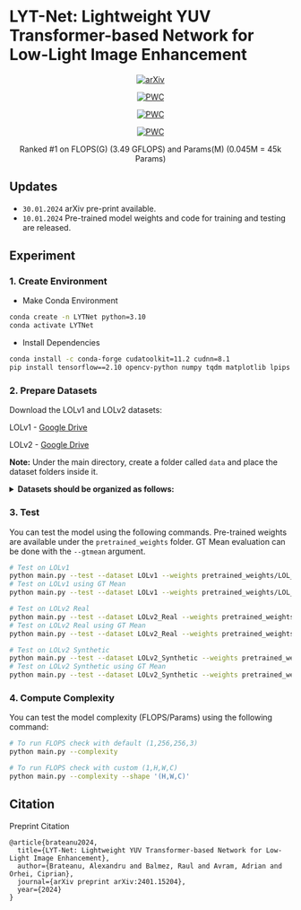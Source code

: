 # LYT-Net: Lightweight YUV Transformer-based Network for Low-Light Image Enhancement

<div align="center">
  
[![arXiv](https://img.shields.io/badge/arxiv-paper-179bd3)](https://arxiv.org/abs/2401.15204)
	
[![PWC](https://img.shields.io/endpoint.svg?url=https://paperswithcode.com/badge/lyt-net-lightweight-yuv-transformer-based/low-light-image-enhancement-on-lol)](https://paperswithcode.com/sota/low-light-image-enhancement-on-lol?p=lyt-net-lightweight-yuv-transformer-based)
	
[![PWC](https://img.shields.io/endpoint.svg?url=https://paperswithcode.com/badge/lyt-net-lightweight-yuv-transformer-based/low-light-image-enhancement-on-lolv2)](https://paperswithcode.com/sota/low-light-image-enhancement-on-lolv2?p=lyt-net-lightweight-yuv-transformer-based)

[![PWC](https://img.shields.io/endpoint.svg?url=https://paperswithcode.com/badge/lyt-net-lightweight-yuv-transformer-based/low-light-image-enhancement-on-lolv2-1)](https://paperswithcode.com/sota/low-light-image-enhancement-on-lolv2-1?p=lyt-net-lightweight-yuv-transformer-based)

Ranked #1 on FLOPS(G) (3.49 GFLOPS) and Params(M) (0.045M = 45k Params)
</div>

## Updates
<!-- - `12.01.2024`: text update -->
- `30.01.2024` arXiv pre-print available.
- `10.01.2024` Pre-trained model weights and code for training and testing are released.

## Experiment

### 1. Create Environment
- Make Conda Environment
```bash
conda create -n LYTNet python=3.10
conda activate LYTNet
```
- Install Dependencies
```bash
conda install -c conda-forge cudatoolkit=11.2 cudnn=8.1
pip install tensorflow==2.10 opencv-python numpy tqdm matplotlib lpips
```

### 2. Prepare Datasets
Download the LOLv1 and LOLv2 datasets:

LOLv1 - [Google Drive](https://drive.google.com/file/d/1vhJg75hIpYvsmryyaxdygAWeHuiY_HWu/view?usp=sharing)

LOLv2 - [Google Drive](https://drive.google.com/file/d/1OMfP6Ks2QKJcru1wS2eP629PgvKqF2Tw/view?usp=sharing)

**Note:** Under the main directory, create a folder called ```data``` and place the dataset folders inside it.
<details>
  <summary>
  <b>Datasets should be organized as follows:</b>
  </summary>

  ```
    |--data   
    |    |--LOLv1
    |    |    |--Train
    |    |    |    |--input
    |    |    |    |     ...
    |    |    |    |--target
    |    |    |    |     ...
    |    |    |--Test
    |    |    |    |--input
    |    |    |    |     ...
    |    |    |    |--target
    |    |    |    |     ...
    |    |--LOLv2
    |    |    |--Real_captured
    |    |    |    |--Train
    |    |    |    |    |--Low
    |    |    |    |    |     ...
    |    |    |    |    |--Normal
    |    |    |    |    |     ...
    |    |    |    |--Test
    |    |    |    |    |--Low
    |    |    |    |    |     ...
    |    |    |    |    |--Normal
    |    |    |    |    |     ...
    |    |    |--Synthetic
    |    |    |    |--Train
    |    |    |    |    |--Low
    |    |    |    |    |    ...
    |    |    |    |    |--Normal
    |    |    |    |    |    ...
    |    |    |    |--Test
    |    |    |    |    |--Low
    |    |    |    |    |    ...
    |    |    |    |    |--Normal
    |    |    |    |    |    ...
  ```

</details>

### 3. Test
You can test the model using the following commands. Pre-trained weights are available under the ```pretrained_weights``` folder. GT Mean evaluation can be done with the ```--gtmean``` argument.

```bash
# Test on LOLv1
python main.py --test --dataset LOLv1 --weights pretrained_weights/LOL_v1_weights.h5
# Test on LOLv1 using GT Mean
python main.py --test --dataset LOLv1 --weights pretrained_weights/LOL_v1_weights.h5 --gtmean

# Test on LOLv2 Real
python main.py --test --dataset LOLv2_Real --weights pretrained_weights/LOL_v2_real_weights.h5
# Test on LOLv2 Real using GT Mean
python main.py --test --dataset LOLv2_Real --weights pretrained_weights/LOL_v2_real_weights.h5 --gtmean

# Test on LOLv2 Synthetic
python main.py --test --dataset LOLv2_Synthetic --weights pretrained_weights/LOL_v2_synthetic_weights.h5
# Test on LOLv2 Synthetic using GT Mean
python main.py --test --dataset LOLv2_Synthetic --weights pretrained_weights/LOL_v2_synthetic_weights.h5 --gtmean
```

### 4. Compute Complexity
You can test the model complexity (FLOPS/Params) using the following command:
```bash
# To run FLOPS check with default (1,256,256,3)
python main.py --complexity

# To run FLOPS check with custom (1,H,W,C)
python main.py --complexity --shape '(H,W,C)'
```

## Citation
Preprint Citation
```
@article{brateanu2024,
  title={LYT-Net: Lightweight YUV Transformer-based Network for Low-Light Image Enhancement},
  author={Brateanu, Alexandru and Balmez, Raul and Avram, Adrian and Orhei, Ciprian},
  journal={arXiv preprint arXiv:2401.15204},
  year={2024}
}
```
